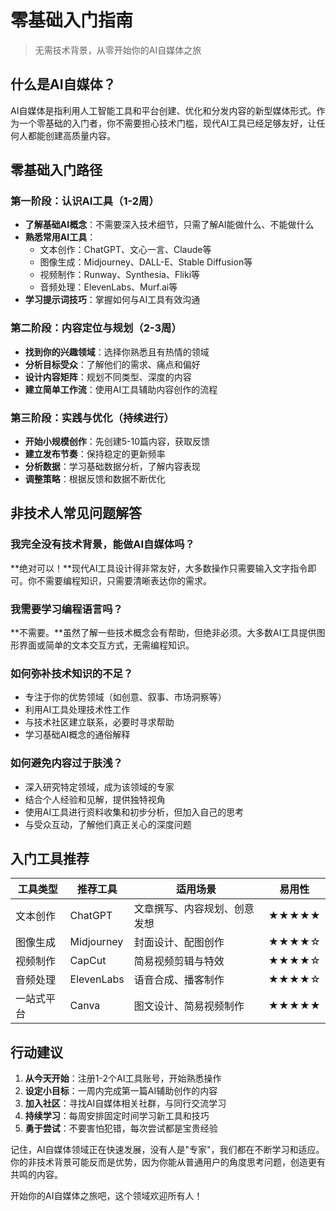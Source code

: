 # 零基础入门指南

> 无需技术背景，从零开始你的AI自媒体之旅

## 什么是AI自媒体？

AI自媒体是指利用人工智能工具和平台创建、优化和分发内容的新型媒体形式。作为一个零基础的入门者，你不需要担心技术门槛，现代AI工具已经足够友好，让任何人都能创建高质量内容。

## 零基础入门路径

### 第一阶段：认识AI工具（1-2周）

* **了解基础AI概念**：不需要深入技术细节，只需了解AI能做什么、不能做什么
* **熟悉常用AI工具**：
  * 文本创作：ChatGPT、文心一言、Claude等
  * 图像生成：Midjourney、DALL-E、Stable Diffusion等
  * 视频制作：Runway、Synthesia、Fliki等
  * 音频处理：ElevenLabs、Murf.ai等
* **学习提示词技巧**：掌握如何与AI工具有效沟通

### 第二阶段：内容定位与规划（2-3周）

* **找到你的兴趣领域**：选择你熟悉且有热情的领域
* **分析目标受众**：了解他们的需求、痛点和偏好
* **设计内容矩阵**：规划不同类型、深度的内容
* **建立简单工作流**：使用AI工具辅助内容创作的流程

### 第三阶段：实践与优化（持续进行）

* **开始小规模创作**：先创建5-10篇内容，获取反馈
* **建立发布节奏**：保持稳定的更新频率
* **分析数据**：学习基础数据分析，了解内容表现
* **调整策略**：根据反馈和数据不断优化

## 非技术人常见问题解答

### 我完全没有技术背景，能做AI自媒体吗？

**绝对可以！**现代AI工具设计得非常友好，大多数操作只需要输入文字指令即可。你不需要编程知识，只需要清晰表达你的需求。

### 我需要学习编程语言吗？

**不需要。**虽然了解一些技术概念会有帮助，但绝非必须。大多数AI工具提供图形界面或简单的文本交互方式，无需编程知识。

### 如何弥补技术知识的不足？

* 专注于你的优势领域（如创意、叙事、市场洞察等）
* 利用AI工具处理技术性工作
* 与技术社区建立联系，必要时寻求帮助
* 学习基础AI概念的通俗解释

### 如何避免内容过于肤浅？

* 深入研究特定领域，成为该领域的专家
* 结合个人经验和见解，提供独特视角
* 使用AI工具进行资料收集和初步分析，但加入自己的思考
* 与受众互动，了解他们真正关心的深度问题

## 入门工具推荐

| 工具类型 | 推荐工具 | 适用场景 | 易用性 |
|---------|---------|---------|-------|
| 文本创作 | ChatGPT | 文章撰写、内容规划、创意发想 | ★★★★★ |
| 图像生成 | Midjourney | 封面设计、配图创作 | ★★★★☆ |
| 视频制作 | CapCut | 简易视频剪辑与特效 | ★★★★☆ |
| 音频处理 | ElevenLabs | 语音合成、播客制作 | ★★★★☆ |
| 一站式平台 | Canva | 图文设计、简易视频制作 | ★★★★★ |

## 行动建议

1. **从今天开始**：注册1-2个AI工具账号，开始熟悉操作
2. **设定小目标**：一周内完成第一篇AI辅助创作的内容
3. **加入社区**：寻找AI自媒体相关社群，与同行交流学习
4. **持续学习**：每周安排固定时间学习新工具和技巧
5. **勇于尝试**：不要害怕犯错，每次尝试都是宝贵经验

记住，AI自媒体领域正在快速发展，没有人是"专家"，我们都在不断学习和适应。你的非技术背景可能反而是优势，因为你能从普通用户的角度思考问题，创造更有共鸣的内容。

开始你的AI自媒体之旅吧，这个领域欢迎所有人！